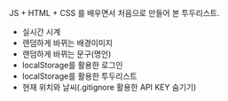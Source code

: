 JS + HTML + CSS 를 배우면서 처음으로 만들어 본 투두리스트.

- 실시간 시계
- 랜덤하게 바뀌는 배경이미지
- 랜덤하게 바뀌는 문구(명언)
- localStorage를 활용한 로그인
- localStorage를 활용한 투두리스트
- 현재 위치와 날씨(.gitignore 활용한 API KEY 숨기기)
